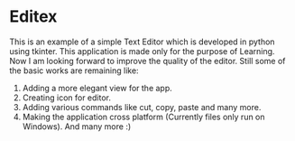 # Editex
This is an example of a simple Text Editor which is developed in python using tkinter. This application is made only for the purpose of Learning. Now I am looking forward to improve the quality of the editor. Still some of the basic works are remaining like:
1. Adding a more elegant view for the app.
2. Creating icon for editor.
3. Adding various commands like cut, copy, paste and many more.
4. Making the application cross platform (Currently files only run on Windows). And many more :)
